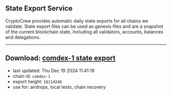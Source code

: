 ## State Export Service
CryptoCrew provides automatic daily state exports for all chains we validate. State export files can be used as genesis files and are a snapshot of the current blockchain state, including all validators, accounts, balances and delegations.

---
**Download: [comdex-1 state export](https://dl-eu2.ccvalidators.com/SERVICE/comdex/comdex-1_export_16114246.json)**
---

- last updated: Thu Dec 19 2024 11:41:19
- chain id: `comdex-1`
- export height: `16114246`
- use for: airdrops, local tests, chain recovery
